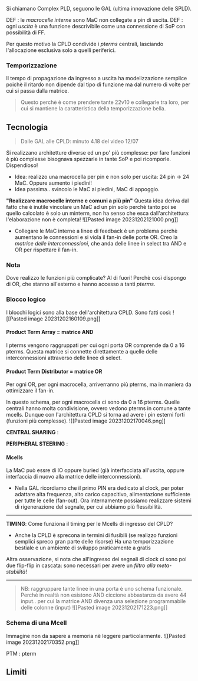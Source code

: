 Si chiamano Complex PLD, seguono le GAL (ultima innovazione delle SPLD). 

DEF :
 le *macrocelle interne* sono MaC non collegate a pin di uscita.
DEF :
 ogni *uscita* è una funzione descrivibile come una connessione di SoP con possibilità di FF.

Per questo motivo la CPLD condivide i *pterms* centrali, lasciando l'allocazione esclusiva solo a quelli periferici.

### Temporizzazione
Il tempo di propagazione da ingresso a uscita ha modelizzazione semplice poichè il ritardo non dipende dal tipo di funzione ma dal numero di volte per cui si passa dalla matrice.

>Questo perchè è come prendere tante 22v10 e collegarle tra loro, per cui si mantiene la caratteristica della temporizzazione bella. 

## Tecnologia
>Dalle GAL alle CPLD: minuto 4.18 del video 12/07

Si realizzano architetture diverse ed un po' più complesse: per fare funzioni è più complesse bisognava spezzarle in tante SoP e poi ricomporle. Dispendioso!

- Idea: realizzo una macrocella per pin e non solo per uscita: 24 pin -> 24 MaC. Oppure aumento i piedini!
- Idea passima.. svincolo le MaC ai piedini, MaC di appoggio.

**"Realizzare macrocelle interne e comuni a più pin"**
Questa idea deriva dal fatto che è inutile vincolare un MaC ad un pin solo perchè tanto poi se quello calcolato è solo un minterm, non ha senso che esca dall'architettura: l'elaborazione non è completa!
![[Pasted image 20231202121000.png]]

- Collegare le MaC interne  a linee di feedback è un problema perchè aumentano le connessioni e si viola il fan-in delle porte OR.
Creo la *matrice delle interconnessioni*, che anda delle linee in select tra AND e OR per rispettare il fan-in.

### Nota
Dove realizzo le funzioni più complicate?
Al di fuori! Perchè così dispongo di OR, che stanno all'esterno e hanno accesso a tanti *pterms*.

### Blocco logico
I blocchi logici sono alla base dell'architettura CPLD. Sono fatti così:
![[Pasted image 20231202160109.png]]

#### Product Term Array = matrice AND
I pterms vengono raggruppati per cui ogni porta OR comprende da 0 a 16 pterms.
Questa matrice si connette direttamente a quelle delle interconnessioni attraverso delle linee di select.

#### Product Term Distributor = matrice OR
Per ogni OR, per ogni macrocella, arriverranno più pterms, ma in maniera da ottimizzare il fan-in.

In questo schema, per ogni macrocella ci sono da 0 a 16 pterms.
Quelle centrali hanno molta condivisione, ovvero vedono pterms in comune a tante mcells. Dunque con l'architettura CPLD si torna ad avere i pin esterni forti (funzioni più complesse).
![[Pasted image 20231202170046.png]]

**CENTRAL SHARING** :

**PERIPHERAL STEERING** :

#### Mcells
La MaC può essre di IO oppure buried (già interfacciata all'uscita, oppure interfaccia di nuovo alla matrice delle interconnessioni).

- Nella GAL ricordiamo che il primo PIN era dedicato al clock, per poter adattare alta frequenza, alto carico capacitivo, alimentazione sufficiente per tutte le celle (fan-out).
Ora internamente possiamo realizzare sistemi di rigenerazione del segnale, per cui abbiamo più flessibilità.
---
**TIMING**:
Come funziona il timing per le Mcells di ingresso del CPLD?
- Anche la CPLD è sprecona in termini di fusibili (se realizzo funzioni semplici spreco gran parte delle risorse)
Ha una temporizzazione bestiale e un ambiente di sviluppo praticamente a gratis

Altra osservazione, si nota che all'ingresso dei segnali di clock ci sono poi due flip-flip in cascata: sono necessari per avere un *filtro alla meta-stabilità*!

---

>NB: raggruppare tante linee in una porta è uno schema funzionale. Perchè in realtà non esistono AND ciccione abbastanza da avere 44 input.. per cui la matrice AND divenza una selezione programmabile delle colonne (input)
![[Pasted image 20231202171223.png]]
### Schema di una Mcell
Immagine non da sapere a memoria nè leggere particolarmente. 
![[Pasted image 20231202170352.png]]

PTM : pterm


## Limiti


